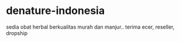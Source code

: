 # denature-indonesia
sedia obat herbal berkualitas murah dan manjur.. terima ecer, reseller, dropship
